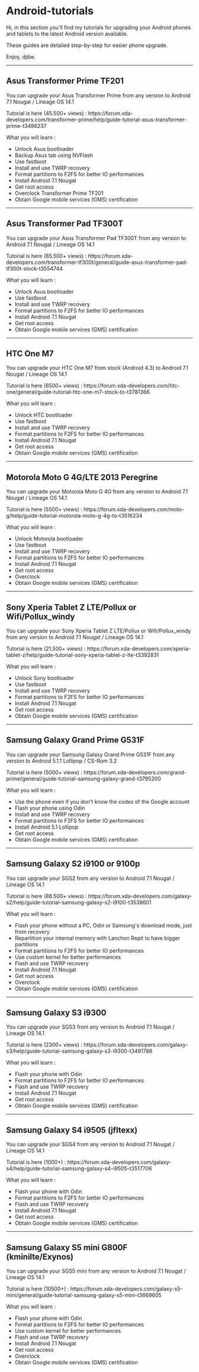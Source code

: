 # Android-tutorials

<p>Hi, in this section you'll find my tutorials for upgrading your Android phones and tablets to the latest Android version available.</p>
<p>These guides are detailed step-by-step for easier phone upgrade.</p>
<p>Enjoy, djibe.</p>

<hr>

<h2>Asus Transformer Prime TF201</h2>
<p>You can upgrade your Asus Transformer Prime from any version to Android 7.1 Nougat / Lineage OS 14.1</p>
<p>Tutorial is here (45.500+ views) : https://forum.xda-developers.com/transformer-prime/help/guide-tutorial-asus-transformer-prime-t3486237</p>
<p>What you will learn :</p>
<ul>
<li>Unlock Asus bootloader</li>
<li>Backup Asus tab using NVFlash</li>
<li>Use fastboot</li>
<li>Install and use TWRP recovery</li>
<li>Format partitions to F2FS for better IO performances</li>
<li>Install Android 7.1 Nougat</li>
<li>Get root access</li>
<li>Overclock Transformer Prime TF201</li>
<li>Obtain Google mobile services (GMS) certification</li>
</ul>

<hr>

<h2>Asus Transformer Pad TF300T</h2>
<p>You can upgrade your Asus Transformer Pad TF300T from any version to Android 7.1 Nougat / Lineage OS 14.1</p>
<p>Tutorial is here (85.500+ views) : https://forum.xda-developers.com/transformer-tf300t/general/guide-asus-transformer-pad-tf300t-stock-t3554744</p>
<p>What you will learn :</p>
<ul>
<li>Unlock Asus bootloader</li>
<li>Use fastboot</li>
<li>Install and use TWRP recovery</li>
<li>Format partitions to F2FS for better IO performances</li>
<li>Install Android 7.1 Nougat</li>
<li>Get root access</li>
<li>Obtain Google mobile services (GMS) certification</li>
</ul>

<hr>

<h2>HTC One M7</h2>
<p>You can upgrade your HTC One M7 from stock (Android 4.3) to Android 7.1 Nougat / Lineage OS 14.1</p>
<p>Tutorial is here (8500+ views) : https://forum.xda-developers.com/htc-one/general/guide-tutorial-htc-one-m7-stock-to-t3781366</p>
<p>What you will learn :</p>
<ul>
<li>Unlock HTC bootloader</li>
<li>Use fastboot</li>
<li>Install and use TWRP recovery</li>
<li>Format partitions to F2FS for better IO performances</li>
<li>Install Android 7.1 Nougat</li>
<li>Get root access</li>
<li>Obtain Google mobile services (GMS) certification</li>
</ul>

<hr>

<h2>Motorola Moto G 4G/LTE 2013 Peregrine</h2>
<p>You can upgrade your Motorola Moto G 4G from any version to Android 7.1 Nougat / Lineage OS 14.1</p>
<p>Tutorial is here (5500+ views) : https://forum.xda-developers.com/moto-g/help/guide-tutorial-motorola-moto-g-4g-to-t3516234</p>
<p>What you will learn :</p>
<ul>
<li>Unlock Motorola bootloader</li>
<li>Use fastboot</li>
<li>Install and use TWRP recovery</li>
<li>Format partitions to F2FS for better IO performances</li>
<li>Install Android 7.1 Nougat</li>
<li>Get root access</li>
<li>Overclock</li>
<li>Obtain Google mobile services (GMS) certification</li>
</ul>

<hr>

<h2>Sony Xperia Tablet Z LTE/Pollux or Wifi/Pollux_windy</h2>
<p>You can upgrade your Sony Xperia Tablet Z LTE/Pollux or Wifi/Pollux_windy from any version to Android 7.1 Nougat / Lineage OS 14.1</p>
<p>Tutorial is here (21.500+ views) : https://forum.xda-developers.com/xperia-tablet-z/help/guide-tutorial-sony-xperia-tablet-z-lte-t3392831</p>
<p>What you will learn :</p>
<ul>
<li>Unlock Sony bootloader</li>
<li>Use fastboot</li>
<li>Install and use TWRP recovery</li>
<li>Format partitions to F2FS for better IO performances</li>
<li>Install Android 7.1 Nougat</li>
<li>Get root access</li>
<li>Obtain Google mobile services (GMS) certification</li>
</ul>

<hr>

<h2>Samsung Galaxy Grand Prime G531F</h2>
<p>You can upgrade your Samsung Galaxy Grand Prime G531F from any version to Android 5.1.1 Lollipop / CS-Rom 3.2</p>
<p>Tutorial is here (5000+ views) : https://forum.xda-developers.com/grand-prime/general/guide-tutorial-samsung-galaxy-grand-t3795200</p>
<p>What you will learn :</p>
<ul>
  <li>Use the phone even if you don't know the codes of the Google account</li>
  <li>Flash your phone using Odin</li>
  <li>Install and use TWRP recovery</li>
  <li>Format partitions to F2FS for better IO performances</li>
  <li>Install Android 5.1 Lollipop</li>
  <li>Get root access</li>
  <li>Obtain Google mobile services (GMS) certification</li>
</ul>

<hr>

<h2>Samsung Galaxy S2 i9100 or 9100p</h2>
<p>You can upgrade your SGS2 from any version to Android 7.1 Nougat / Lineage OS 14.1</p>
<p>Tutorial is here (88.500+ views) : https://forum.xda-developers.com/galaxy-s2/help/guide-tutorial-samsung-galaxy-s2-i9100-t3538601</p>
<p>What you will learn :</p>
<ul>
<li>Flash your phone without a PC, Odin or Samsung's download mode, just from recovery</li>
<li>Repartition your internal memory with Lanchon Repit to have bigger partitions</li>
<li>Format partitions to F2FS for better IO performances</li>
<li>Use custom kernel for better performances</li>
<li>Flash and use TWRP recovery</li>
<li>Install Android 7.1 Nougat</li>
<li>Get root access</li>
<li>Overclock</li>
<li>Obtain Google mobile services (GMS) certification</li>
</ul>

<hr>

<h2>Samsung Galaxy S3 i9300</h2>
<p>You can upgrade your SGS3 from any version to Android 7.1 Nougat / Lineage OS 14.1</p>
<p>Tutorial is here (2300+ views) : https://forum.xda-developers.com/galaxy-s3/help/guide-tutorial-samsung-galaxy-s3-i9300-t3491788</p>
<p>What you will learn :</p>
<ul>
<li>Flash your phone with Odin</li>
<li>Format partitions to F2FS for better IO performances</li>
<li>Flash and use TWRP recovery</li>
<li>Install Android 7.1 Nougat</li>
<li>Get root access</li>
<li>Obtain Google mobile services (GMS) certification</li>
</ul>


<hr>

<h2>Samsung Galaxy S4 i9505 (jfltexx)</h2>
<p>You can upgrade your SGS4 from any version to Android 7.1 Nougat / Lineage OS 14.1</p>
<p>Tutorial is here (1000+) : https://forum.xda-developers.com/galaxy-s4/help/guide-tutorial-samsung-galaxy-s4-i9505-t3517706</p>
<p>What you will learn :</p>
<ul>
<li>Flash your phone with Odin</li>
<li>Format partitions to F2FS for better IO performances</li>
<li>Flash and use TWRP recovery</li>
<li>Install Android 7.1 Nougat</li>
<li>Get root access</li>
<li>Obtain Google mobile services (GMS) certification</li>
</ul>

<hr>

<h2>Samsung Galaxy S5 mini G800F (kminilte/Exynos)</h2>
<p>You can upgrade your SGS5 mini from any version to Android 7.1 Nougat / Lineage OS 14.1</p>
<p>Tutorial is here (10500+) : https://forum.xda-developers.com/galaxy-s5-mini/general/guide-tutorial-samsung-galaxy-s5-mini-t3669605</p>
<p>What you will learn :</p>
<ul>
<li>Flash your phone with Odin</li>
<li>Format partitions to F2FS for better IO performances</li>
<li>Use custom kernel for better performances</li>
<li>Flash and use TWRP recovery</li>
<li>Install Android 7.1 Nougat</li>
<li>Get root access</li>
<li>Overclock</li>
<li>Obtain Google mobile services (GMS) certification</li>
</ul>
